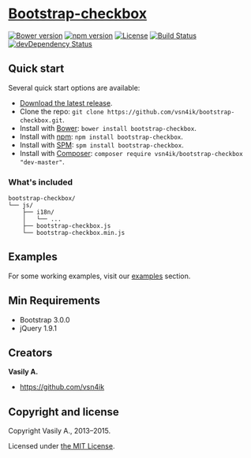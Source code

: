 # [Bootstrap-checkbox](http://vsn4ik.github.io/bootstrap-checkbox)

[![Bower version](https://img.shields.io/bower/v/bootstrap-checkbox.svg)](https://github.com/vsn4ik/bootstrap-checkbox)
[![npm version](https://img.shields.io/npm/v/bootstrap-checkbox.svg)](https://www.npmjs.com/package/bootstrap-checkbox)
[![License](https://img.shields.io/npm/l/bootstrap-checkbox.svg)][license]
[![Build Status](https://travis-ci.org/vsn4ik/bootstrap-checkbox.svg)](https://travis-ci.org/vsn4ik/bootstrap-checkbox)
[![devDependency Status](https://david-dm.org/vsn4ik/bootstrap-checkbox/dev-status.svg)](https://david-dm.org/vsn4ik/bootstrap-checkbox#info=devDependencies)


## Quick start

Several quick start options are available:

* [Download the latest release](https://github.com/vsn4ik/bootstrap-checkbox/releases/download/v1.2.8/bootstrap-checkbox-1.2.8-dist.zip "Download Bootstrap-checkbox").
* Clone the repo: `git clone https://github.com/vsn4ik/bootstrap-checkbox.git`.
* Install with [Bower](http://bower.io): `bower install bootstrap-checkbox`.
* Install with [npm](https://www.npmjs.com): `npm install bootstrap-checkbox`.
* Install with [SPM](http://spmjs.io): `spm install bootstrap-checkbox`.
* Install with [Composer](https://getcomposer.org): `composer require vsn4ik/bootstrap-checkbox "dev-master"`.

### What's included

```
bootstrap-checkbox/
└── js/
    ├── i18n/
    │   └── ...
    ├── bootstrap-checkbox.js
    └── bootstrap-checkbox.min.js
```


## Examples

For some working examples, visit our [examples](http://vsn4ik.github.io/bootstrap-checkbox/#examples) section.


## Min Requirements

* Bootstrap 3.0.0
* jQuery 1.9.1


## Creators

**Vasily A.**

* <https://github.com/vsn4ik>


## Copyright and license

Copyright Vasily A., 2013&ndash;2015.

Licensed under [the MIT License][license].

[license]: https://github.com/vsn4ik/bootstrap-checkbox/blob/master/LICENSE
